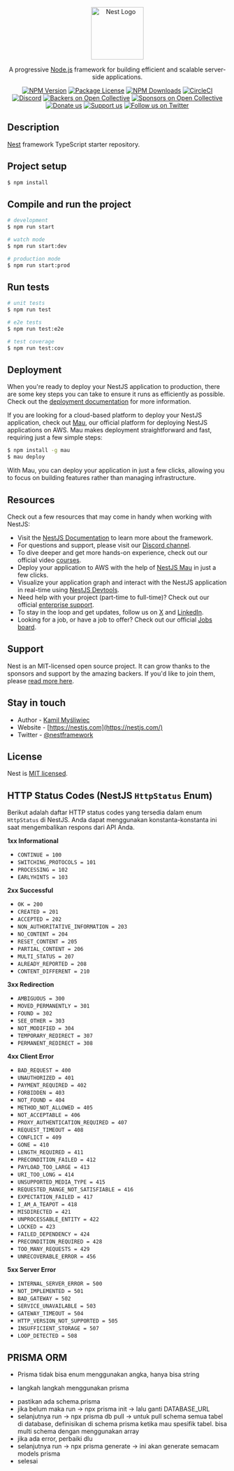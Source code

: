 <p align="center">
  <a href="http://nestjs.com/" target="blank"><img src="https://nestjs.com/img/logo-small.svg" width="120" alt="Nest Logo" /></a>
</p>

[circleci-image]: https://img.shields.io/circleci/build/github/nestjs/nest/master?token=abc123def456
[circleci-url]: https://circleci.com/gh/nestjs/nest

  <p align="center">A progressive <a href="http://nodejs.org" target="_blank">Node.js</a> framework for building efficient and scalable server-side applications.</p>
    <p align="center">
<a href="https://www.npmjs.com/~nestjscore" target="_blank"><img src="https://img.shields.io/npm/v/@nestjs/core.svg" alt="NPM Version" /></a>
<a href="https://www.npmjs.com/~nestjscore" target="_blank"><img src="https://img.shields.io/npm/l/@nestjs/core.svg" alt="Package License" /></a>
<a href="https://www.npmjs.com/~nestjscore" target="_blank"><img src="https://img.shields.io/npm/dm/@nestjs/common.svg" alt="NPM Downloads" /></a>
<a href="https://circleci.com/gh/nestjs/nest" target="_blank"><img src="https://img.shields.io/circleci/build/github/nestjs/nest/master" alt="CircleCI" /></a>
<a href="https://discord.gg/G7Qnnhy" target="_blank"><img src="https://img.shields.io/badge/discord-online-brightgreen.svg" alt="Discord"/></a>
<a href="https://opencollective.com/nest#backer" target="_blank"><img src="https://opencollective.com/nest/backers/badge.svg" alt="Backers on Open Collective" /></a>
<a href="https://opencollective.com/nest#sponsor" target="_blank"><img src="https://opencollective.com/nest/sponsors/badge.svg" alt="Sponsors on Open Collective" /></a>
  <a href="https://paypal.me/kamilmysliwiec" target="_blank"><img src="https://img.shields.io/badge/Donate-PayPal-ff3f59.svg" alt="Donate us"/></a>
    <a href="https://opencollective.com/nest#sponsor"  target="_blank"><img src="https://img.shields.io/badge/Support%20us-Open%20Collective-41B883.svg" alt="Support us"></a>
  <a href="https://twitter.com/nestframework" target="_blank"><img src="https://img.shields.io/twitter/follow/nestframework.svg?style=social&label=Follow" alt="Follow us on Twitter"></a>
</p>
  <!--[![Backers on Open Collective](https://opencollective.com/nest/backers/badge.svg)](https://opencollective.com/nest#backer)
  [![Sponsors on Open Collective](https://opencollective.com/nest/sponsors/badge.svg)](https://opencollective.com/nest#sponsor)-->

## Description

[Nest](https://github.com/nestjs/nest) framework TypeScript starter repository.

## Project setup

```bash
$ npm install
```

## Compile and run the project

```bash
# development
$ npm run start

# watch mode
$ npm run start:dev

# production mode
$ npm run start:prod
```

## Run tests

```bash
# unit tests
$ npm run test

# e2e tests
$ npm run test:e2e

# test coverage
$ npm run test:cov
```

## Deployment

When you're ready to deploy your NestJS application to production, there are some key steps you can take to ensure it runs as efficiently as possible. Check out the [deployment documentation](https://docs.nestjs.com/deployment) for more information.

If you are looking for a cloud-based platform to deploy your NestJS application, check out [Mau](https://mau.nestjs.com), our official platform for deploying NestJS applications on AWS. Mau makes deployment straightforward and fast, requiring just a few simple steps:

```bash
$ npm install -g mau
$ mau deploy
```

With Mau, you can deploy your application in just a few clicks, allowing you to focus on building features rather than managing infrastructure.

## Resources

Check out a few resources that may come in handy when working with NestJS:

- Visit the [NestJS Documentation](https://docs.nestjs.com) to learn more about the framework.
- For questions and support, please visit our [Discord channel](https://discord.gg/G7Qnnhy).
- To dive deeper and get more hands-on experience, check out our official video [courses](https://courses.nestjs.com/).
- Deploy your application to AWS with the help of [NestJS Mau](https://mau.nestjs.com) in just a few clicks.
- Visualize your application graph and interact with the NestJS application in real-time using [NestJS Devtools](https://devtools.nestjs.com).
- Need help with your project (part-time to full-time)? Check out our official [enterprise support](https://enterprise.nestjs.com).
- To stay in the loop and get updates, follow us on [X](https://x.com/nestframework) and [LinkedIn](https://linkedin.com/company/nestjs).
- Looking for a job, or have a job to offer? Check out our official [Jobs board](https://jobs.nestjs.com).

## Support

Nest is an MIT-licensed open source project. It can grow thanks to the sponsors and support by the amazing backers. If you'd like to join them, please [read more here](https://docs.nestjs.com/support).

## Stay in touch

- Author - [Kamil Myśliwiec](https://twitter.com/kammysliwiec)
- Website - [https://nestjs.com](https://nestjs.com/)
- Twitter - [@nestframework](https://twitter.com/nestframework)

## License

Nest is [MIT licensed](https://github.com/nestjs/nest/blob/master/LICENSE).


## HTTP Status Codes (NestJS `HttpStatus` Enum)

Berikut adalah daftar HTTP status codes yang tersedia dalam enum `HttpStatus` di NestJS. Anda dapat menggunakan konstanta-konstanta ini saat mengembalikan respons dari API Anda.

**1xx Informational**

* `CONTINUE = 100`
* `SWITCHING_PROTOCOLS = 101`
* `PROCESSING = 102`
* `EARLYHINTS = 103`

**2xx Successful**

* `OK = 200`
* `CREATED = 201`
* `ACCEPTED = 202`
* `NON_AUTHORITATIVE_INFORMATION = 203`
* `NO_CONTENT = 204`
* `RESET_CONTENT = 205`
* `PARTIAL_CONTENT = 206`
* `MULTI_STATUS = 207`
* `ALREADY_REPORTED = 208`
* `CONTENT_DIFFERENT = 210`

**3xx Redirection**

* `AMBIGUOUS = 300`
* `MOVED_PERMANENTLY = 301`
* `FOUND = 302`
* `SEE_OTHER = 303`
* `NOT_MODIFIED = 304`
* `TEMPORARY_REDIRECT = 307`
* `PERMANENT_REDIRECT = 308`

**4xx Client Error**

* `BAD_REQUEST = 400`
* `UNAUTHORIZED = 401`
* `PAYMENT_REQUIRED = 402`
* `FORBIDDEN = 403`
* `NOT_FOUND = 404`
* `METHOD_NOT_ALLOWED = 405`
* `NOT_ACCEPTABLE = 406`
* `PROXY_AUTHENTICATION_REQUIRED = 407`
* `REQUEST_TIMEOUT = 408`
* `CONFLICT = 409`
* `GONE = 410`
* `LENGTH_REQUIRED = 411`
* `PRECONDITION_FAILED = 412`
* `PAYLOAD_TOO_LARGE = 413`
* `URI_TOO_LONG = 414`
* `UNSUPPORTED_MEDIA_TYPE = 415`
* `REQUESTED_RANGE_NOT_SATISFIABLE = 416`
* `EXPECTATION_FAILED = 417`
* `I_AM_A_TEAPOT = 418`
* `MISDIRECTED = 421`
* `UNPROCESSABLE_ENTITY = 422`
* `LOCKED = 423`
* `FAILED_DEPENDENCY = 424`
* `PRECONDITION_REQUIRED = 428`
* `TOO_MANY_REQUESTS = 429`
* `UNRECOVERABLE_ERROR = 456`

**5xx Server Error**

* `INTERNAL_SERVER_ERROR = 500`
* `NOT_IMPLEMENTED = 501`
* `BAD_GATEWAY = 502`
* `SERVICE_UNAVAILABLE = 503`
* `GATEWAY_TIMEOUT = 504`
* `HTTP_VERSION_NOT_SUPPORTED = 505`
* `INSUFFICIENT_STORAGE = 507`
* `LOOP_DETECTED = 508`


## PRISMA ORM
* Prisma tidak bisa enum menggunakan angka, hanya bisa string

* langkah langkah menggunakan prisma
- pastikan ada schema.prisma
- jika belum maka run -> npx prisma init -> lalu ganti DATABASE_URL
- selanjutnya run -> npx prisma db pull -> untuk pull schema semua tabel di database, definisikan di schema prisma ketika mau spesifik tabel. bisa multi schema dengan menggunakan array
- jika ada error, perbaiki dlu 
- selanjutnya run -> npx prisma generate -> ini akan generate semacam models prisma
- selesai